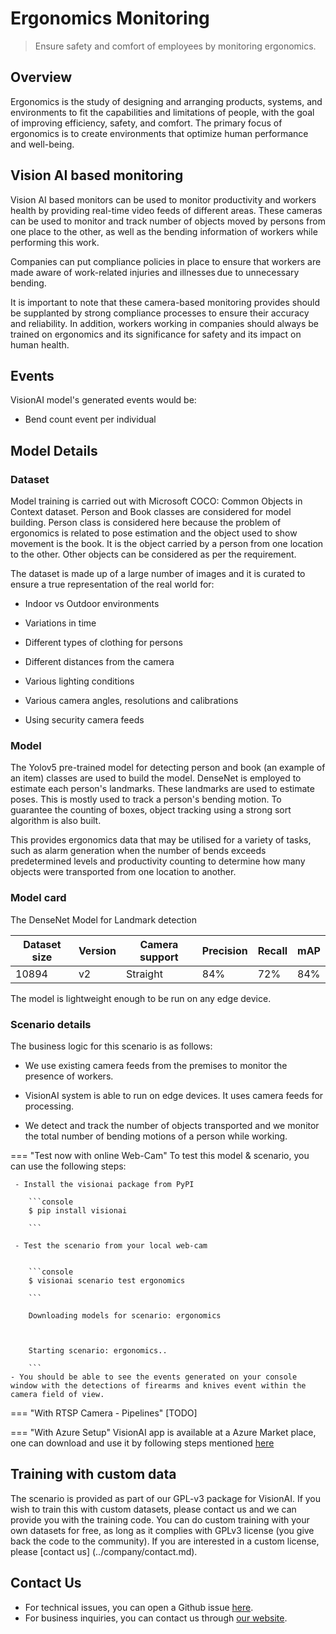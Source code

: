 # **Ergonomics Monitoring**

> Ensure safety and comfort of employees by monitoring ergonomics. 

## Overview 
 Ergonomics is the study of designing and arranging products, systems, and environments to fit the capabilities and limitations of people, with the goal of improving efficiency, safety, and comfort. The primary focus of ergonomics is to create environments that optimize human performance and well-being.
## Vision AI based monitoring 

Vision AI based monitors can be used to monitor productivity and workers health by providing real-time video feeds of different areas. These cameras can be used to monitor and track number of objects moved by persons from one place to the other, as well as the bending information of workers while performing this work. 

Companies can put compliance policies in place to ensure that workers are made aware of work-related injuries and illnesses due to unnecessary bending.  

It is important to note that these camera-based monitoring provides should be supplanted by strong compliance processes to ensure their accuracy and reliability. In addition, workers working in companies should always be trained on ergonomics and its significance for safety and its impact on human health.

## Events

VisionAI model's generated events would be:

- Bend count event per individual


## Model Details 
### Dataset 

Model training is carried out with Microsoft COCO: Common Objects in Context dataset. Person and Book classes are considered for model building. Person class is considered here because the problem of ergonomics is related to pose estimation and the object used to show movement is the book. It is the object carried by a person from one location to the other. Other objects can be considered as per the requirement.  
 
The dataset is made up of a large number of images and it is curated to ensure a true  representation of the real world for: 

- Indoor vs Outdoor environments 

- Variations in time  

- Different types of clothing for persons 

- Different distances from the camera 

- Various lighting conditions 

- Various camera angles, resolutions and calibrations 

- Using security camera feeds 

 

### Model 

The Yolov5 pre-trained model for detecting person and book (an example of an item) classes are used to build the model. DenseNet is employed to estimate each person's landmarks. These landmarks are used to estimate poses. This is mostly used to track a person's bending motion. To guarantee the counting of boxes, object tracking using a strong sort algorithm is also built. 

This provides ergonomics data that may be utilised for a variety of tasks, such as alarm generation when the number of bends exceeds predetermined levels and productivity counting to determine how many objects were transported from one location to another. 

### Model card

The DenseNet Model for Landmark detection

 <div class="table">
    <table class="fl-table">
        <thead>
        <tr><th>Dataset size</th>
            <th>Version</th>
            <th>Camera support</th>
            <th>Precision</th>
            <th>Recall</th>
            <th> mAP  </th>  
        </thead>
        <tbody>
        <tr>
            <td>10894</td>
            <td>v2</td>
            <td>Straight</td>
            <td>84%</td>
            <td>72%</td>
            <td>84%</td>
        </tr>
        </tbody>
    </table>
</div>

The model is lightweight enough to be run on any edge device. 

### Scenario details 

 

The business logic for this scenario is as follows: 

- We use existing camera feeds from the premises to monitor the presence of workers. 

- VisionAI system is able to run on edge devices. It uses camera feeds for processing. 

- We detect and track the number of objects transported and we monitor the total number of bending motions of a person while working.

 === "Test now with online Web-Cam"
     To test this model & scenario, you can use the following steps:
     
     - Install the visionai package from PyPI
     
        ```console
        $ pip install visionai
        
        ```
     
     - Test the scenario from your local web-cam
     

        ```console
        $ visionai scenario test ergonomics
        
        ```

        Downloading models for scenario: ergonomics

        

        Starting scenario: ergonomics..

        ```
    - You should be able to see the events generated on your console window with the detections of firearms and knives event within the camera field of view.

=== "With RTSP Camera - Pipelines"
     [TODO]
 
=== "With Azure Setup"
     VisionAI app is available at a Azure Market place, one can download and use it by following steps mentioned [here](../overview/azure-managed-app.md)



## Training with custom data

The scenario is provided as part of our GPL-v3 package for VisionAI. If you wish to train this with custom datasets, please contact us and we can provide you with the training code. You can do custom training with your own datasets for free, as long as it complies with GPLv3 license (you give back the code to the community). If you are interested in a custom license, please [contact us] (../company/contact.md).


## Contact Us

- For technical issues, you can open a Github issue [here](https://github.com/visionify/visionai).
- For business inquiries, you can contact us through [our website](https://visionify.ai/contact).